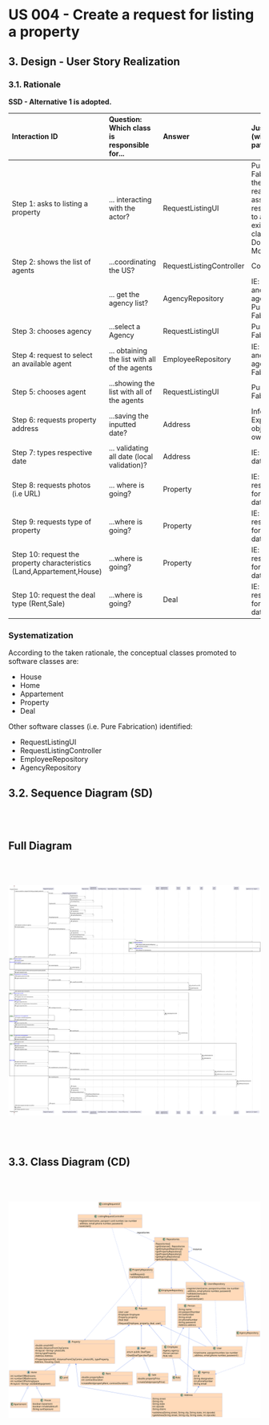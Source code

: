 # US 004 - Create a request for listing a property

## 3. Design - User Story Realization 

### 3.1. Rationale

**SSD - Alternative 1 is adopted.**

| Interaction ID | Question: Which class is responsible for... | Answer| Justification (with patterns)|
|:-------------  |:--------------------- |:---------------------|:---------------------------------------------|
| Step 1: asks to listing a property  |	... interacting with the actor? | RequestListingUI | Pure Fabrication: there is no reason to assign this responsibility to any existing class in the Domain Model. |
| Step 2: shows the list of agents | ...coordinating the US?  | RequestListingController | Controller |
| 	      |	... get the agency list? | AgencyRepository | IE: knows and stores all agencies/ Pure Fabrication |
| Step 3: chooses agency |	...select a Agency | RequestListingUI | Pure Fabrication|
| Step 4: request to select an available agent    |... obtaining the list with all of the agents | EmployeeRepository | IE: knows and all agents/ Pure Fabrication |
| Step 5: chooses agent | ...showing the list with all of the agents| RequestListingUI | Pure Fabrication |
| Step 6: requests property address | 	...saving the inputted date?| Address| Information Expert: object has its own date.|          
| Step 7: types respective date	| 	... validating all date (local validation)?| Address | IE: owns its date.| 
| Step 8: requests photos (i.e URL) | 	... where is going? | Property | IE: is responsible for own this date.|
| Step 9: requests type of property|...where is going? | Property | IE: is responsible for own this date. |
| Step 10: request the property characteristics (Land,Appartement,House) | ...where is going? | Property | IE: is responsible for own this date.|
| Step 10: request the deal type (Rent,Sale) | ...where is going? | Deal | IE: is responsible for own this date.|

### Systematization ##

According to the taken rationale, the conceptual classes promoted to software classes are: 

 * House
 * Home
 * Appartement
 * Property
 * Deal

Other software classes (i.e. Pure Fabrication) identified: 

 * RequestListingUI  
 * RequestListingController
 * EmployeeRepository
 * AgencyRepository
 


## 3.2. Sequence Diagram (SD)

<br><br>

## Full Diagram

<br><br>

![Sequence Diagram - Full](svg/us004-sequence-diagram-full.svg)

<br><br>

## 3.3. Class Diagram (CD)

<br><br>

![Class Diagram](svg/us004-class-diagram.svg)